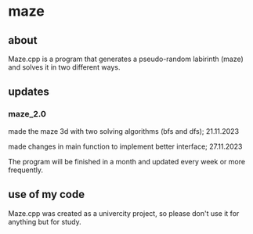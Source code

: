 # maze

## about

Maze.cpp is a program that generates a pseudo-random labirinth (maze) and solves it in two different ways.

## updates

### maze_2.0
made the maze 3d with two solving algorithms (bfs and dfs); 
21.11.2023

made changes in main function to implement better interface;
27.11.2023

The program will be finished in a month and updated every week or more frequently.

## use of my code

Maze.cpp was created as a univercity project, so please don't use it for anything but for study.
